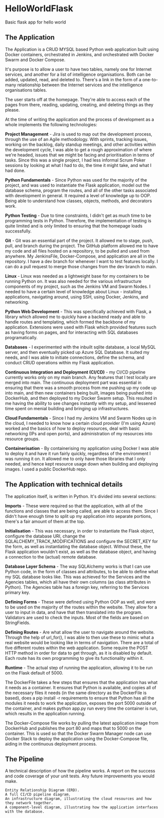 # HelloWorldFlask
Basic flask app for hello world

## The Application

The Application is a CRUD MYSQL based Python web application built using Docker containers, orchestrated in Jenkins, and orchestrated with Docker Swarm and Docker Compose.

It's purpose is to allow a user to have two tables, namely one for Internet services, and another for a list of intelligence organisations. Both can be added, updated, read, and deleted to. There's a link in the form of a one-to-many relationship between the Internet services and the intelligence organisations tables. 

The user starts off at the homepage. They're able to access each of the pages from there, reading, updating, creating, and deleting things as they please.

At the time of writing the application and the process of development as a whole implements the following technologies:

**Project Management** - Jira is used to map out the development process, through the use of an Agile methodology. With sprints, tracking issues, working on the backlog, daily standup meetings, and other activities within the development cycle, I was able to get a rough approximation of where we're headed, issues that we might be facing and prioritisation in terms of tasks. Since this was a single project, I had less informal Scrum Poker sessions by looking at what I had to do, the time it might take, and what I had done.

**Python Fundamentals** - Since Python was used for the majority of the project, and was used to instantiate the Flask application, model out the database schema, program the routes, and all of the other tasks associated with development in general. It required a level of knowledge up to OOP. Being able to understand how classes, objects, methods, and decorators work.  

**Python Testing** - Due to time constraints, I didn't get as much time to be programming tests in Python. Therefore, the implementation of testing is quite limited and is only limited to ensuring that the homepage loads successfully.
    
**Git** - Git was an essential part of the project. It allowed me to stage, push, pull, and branch during the project. The GitHub platform allowed me to have my code and all files hosted on a repository, to be pulled and used from anywhere. My JenkinsFile, Docker-Compose, and application are all in the repository. I have a dev branch for whenever I want to test features locally. I can do a pull request to merge those changes from the dev branch to main.
  
**Linux** - Linux was needed as a lightweight base for my containers to be running Python on. It was also needed for the various infrastructure components of my project, such as the Jenkins VM and Swarm Nodes. I needed to have a certain level of knowledge about Linux - installing applications, navigating around, using SSH, using Docker, Jenkins, and networking. 
   
**Python Web Development** - This was specifically achieved with Flask, a library which allowed me to quickly have a backend ready and able to handle routes and templating, which formed the backbone of my application. Extensions were used with Flask which provided features such as having forms on pages, and for interacting with SQL databases programatically. 

**Databases** - I experimented with the inbuilt sqlite database, a local MySQL server, and then eventually picked up Azure SQL Database. It suited my needs, and I was able to initiate connections, define the schema, and conduct CRUD operations within my Flask application.

**Continuous Integration and Deployment (CI/CD)** - my CI/CD pipeline currently works only on my main branch. Any features that I test locally are merged into main. The continuous deployment part was essential in ensuring that there was a smooth process from me pushing up my code up into main, and then new containers being built, images being pushed into DockerHub, and then deployed to my Docker Swarm setup. This resulted in me having the ability to see changes instantly with my setup, and lessened time spent on menial building and bringing up infrastructures.

**Cloud Fundamentals** - Since I had my Jenkins VM and Swarm Nodes up in the cloud, I needed to know how a certain cloud provider (I'm using Azure) worked and the basics of how to deploy resources, deal with basic networking (IPs and open ports), and administration of my resources into resource groups. 

**Containerisation** - By containerising my application using Docker I was able to deploy it and have it run fairly quickly, regardless of the environment I was running it on. It allowed me to only have those libraries that I only needed, and hence kept resource usage down when building and deploying images. I used a public DockerHub repo.

## The Application with technical details

The application itself, is written in Python. It's divided into several sections:

**Imports** - These were required so that the application, with all of the functions and classes that are being called, are able to access them. Since I didn't have enough time to split up my application into separate portions, there's a fair amount of them at the top.

**Initialisation** - This was necessary, in order to instantiate the Flask object, configure the database URI, change the SQLALCHEMY_TRACK_MODIFICATIONS and configure the SECRET_KEY for the form, as well as instantiating the database object. Without these, the Flask application wouldn't exist, as well as the database object, and having a connection to the (actual) remote database.

**Database Layer Schema** - The way SQLAlchemy works is that I can use Python code, in the form of classes and attributes, to be able to define what my SQL database looks like. This was achieved for the Services and the Agencies tables, which all have their own columns (as class attributes in Python). The Agencies table has a foreign key, referring to the Services primary key.

**Defining Forms** - These were defined using Python OOP as well, and were to be used on the majority of the routes within the website. They allow for a user to input in data, and have that then translated into the program. Validators are used to check the inputs. Most of the fields are based on StringFields.

**Defining Routes** - Are what allow the user to navigate around the website. Through the help of url_for(), I was able to then use these to mimic what a real website would be looking like in terms of navigation. There are a total of five different routes within the web application. Some require the POST HTTP method in order for data to get through, as it is disabled by default. Each route has its own programming to give its functionality within it.

**Runtime** - The actual step of running the application, allowing it to be run on the Flask default of 5000.

The DockerFile takes a few steps that ensures that the application has what it needs as a container. It ensures that Python is available, and copies all of the necessary files it needs (in the same directory as the DockerFile is based), does a pip install -r requirements to ensure that Python has all the modules it needs to work the application, exposes the port 5000 outside of the container, and makes python app.py run every time the container is run, which results in the application running.

The Docker-Compose file works by pulling the latest application image from DockerHub and publishes the port 80 and maps that to 5000 on the container. This is used so that the Docker Swarm Manager node can use Docker Stack to deploy the application using the Docker-Compose file, aiding in the continuous deployment process.

## The Pipeline


A technical description of how the pipeline works.
    A report on the success and code coverage of your unit tests.
    Any future improvements you would make.


    Entity Relationship Diagram (ERD).
    A full CI/CD pipeline diagram.
    An infrastructure diagram, illustrating the cloud resources and how they network together.
    A component-level diagram, illustrating how the application interfaces with the database.
